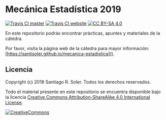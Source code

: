 # Mecánica Estadística 2019

[![Travis CI master][travis-master-shield]][travis-ci]
[![Travis CI website][travis-website-shield]][travis-ci]
[![CC BY-SA 4.0][cc-by-sa-shield]][cc-by-sa]

En este repositorio podrás encontrar prácticas, apuntes y materiales de la
cátedra.

Por favor, visita la página web de la cátedra para mayor información:
[https://santisoler.github.io/mecanica-estadistica]().


## Licencia
Copyright (c) 2018 Santiago R. Soler. Todos los derechos reservados.

Todo el material presente en este repositorio se encuentra disponible bajo la
licencia [Creative Commons Attribution-ShareAlike 4.0 International License][cc-by-sa].

[![CreativeCommons][cc-by-sa-image]][cc-by-sa]

<!--Urls-->
[travis-ci]: https://travis-ci.org/santisoler/mecanica-estadistica/builds
[travis-master-shield]: https://img.shields.io/travis/santisoler/mecanica-estadistica/master.svg?label=master&style=for-the-badge
[travis-website-shield]: https://img.shields.io/travis/santisoler/mecanica-estadistica/website.svg?label=website&style=for-the-badge
[cc-by-sa]: http://creativecommons.org/licenses/by-sa/4.0/
[cc-by-sa-image]: https://licensebuttons.net/l/by-sa/4.0/88x31.png
[cc-by-sa-shield]: https://img.shields.io/badge/License-CC%20BY--SA%204.0-lightgrey.svg?style=for-the-badge
